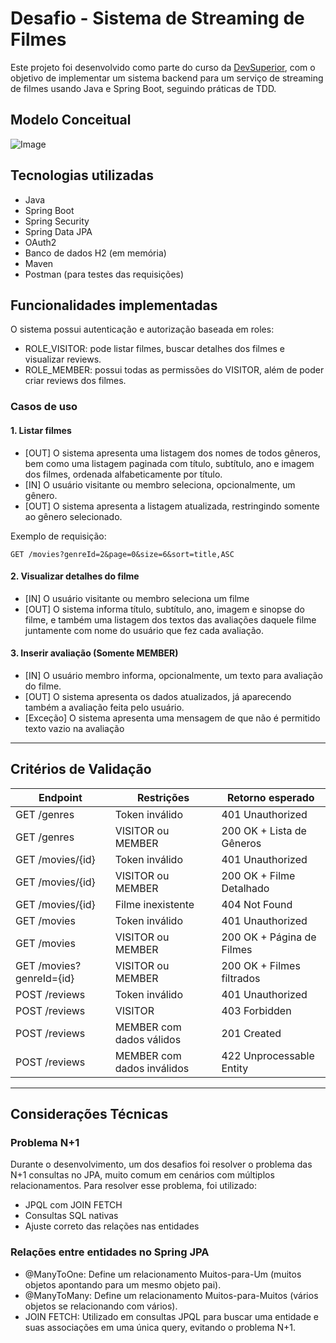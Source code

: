 
# Desafio - Sistema de Streaming de Filmes

Este projeto foi desenvolvido como parte do curso da [DevSuperior](https://devsuperior.com/), com o objetivo de implementar um sistema backend para um serviço de streaming de filmes usando Java e Spring Boot, seguindo práticas de TDD.

## Modelo Conceitual

![Image](https://github.com/user-attachments/assets/39c3f30e-3684-4366-ba16-54d3461610e5)

## Tecnologias utilizadas
- Java
- Spring Boot
- Spring Security
- Spring Data JPA
- OAuth2
- Banco de dados H2 (em memória)
- Maven
- Postman (para testes das requisições)

## Funcionalidades implementadas
O sistema possui autenticação e autorização baseada em roles:

- ROLE_VISITOR: pode listar filmes, buscar detalhes dos filmes e visualizar reviews.
- ROLE_MEMBER: possui todas as permissões do VISITOR, além de poder criar reviews dos filmes.

### Casos de uso

#### 1. Listar filmes
- [OUT] O sistema apresenta uma listagem dos nomes de todos gêneros, bem como uma listagem paginada com título, subtítulo, ano e imagem dos filmes, ordenada alfabeticamente por título.
- [IN] O usuário visitante ou membro seleciona, opcionalmente, um gênero.
- [OUT] O sistema apresenta a listagem atualizada, restringindo somente ao gênero selecionado.

Exemplo de requisição:
```
GET /movies?genreId=2&page=0&size=6&sort=title,ASC
```

#### 2. Visualizar detalhes do filme
- [IN] O usuário visitante ou membro seleciona um filme
- [OUT] O sistema informa título, subtítulo, ano, imagem e sinopse do filme, e também uma listagem dos textos das avaliações daquele filme juntamente com nome do usuário que fez cada avaliação.

#### 3. Inserir avaliação (Somente MEMBER)
- [IN] O usuário membro informa, opcionalmente, um texto para avaliação do filme.
- [OUT] O sistema apresenta os dados atualizados, já aparecendo também a avaliação feita pelo usuário.
- [Exceção] O sistema apresenta uma mensagem de que não é permitido texto vazio na avaliação 

---

## Critérios de Validação
| Endpoint | Restrições | Retorno esperado |
|----------|------------|-----------------|
|GET /genres|Token inválido|401 Unauthorized|
|GET /genres|VISITOR ou MEMBER|200 OK + Lista de Gêneros|
|GET /movies/{id}|Token inválido|401 Unauthorized|
|GET /movies/{id}|VISITOR ou MEMBER|200 OK + Filme Detalhado|
|GET /movies/{id}|Filme inexistente|404 Not Found|
|GET /movies|Token inválido|401 Unauthorized|
|GET /movies|VISITOR ou MEMBER|200 OK + Página de Filmes|
|GET /movies?genreId={id}|VISITOR ou MEMBER|200 OK + Filmes filtrados|
|POST /reviews|Token inválido|401 Unauthorized|
|POST /reviews|VISITOR|403 Forbidden|
|POST /reviews|MEMBER com dados válidos|201 Created|
|POST /reviews|MEMBER com dados inválidos|422 Unprocessable Entity|

---

## Considerações Técnicas

### Problema N+1
Durante o desenvolvimento, um dos desafios foi resolver o problema das N+1 consultas no JPA, muito comum em cenários com múltiplos relacionamentos. Para resolver esse problema, foi utilizado:

- JPQL com JOIN FETCH
- Consultas SQL nativas
- Ajuste correto das relações nas entidades

### Relações entre entidades no Spring JPA
- @ManyToOne: Define um relacionamento Muitos-para-Um (muitos objetos apontando para um mesmo objeto pai).
- @ManyToMany: Define um relacionamento Muitos-para-Muitos (vários objetos se relacionando com vários).
- JOIN FETCH: Utilizado em consultas JPQL para buscar uma entidade e suas associações em uma única query, evitando o problema N+1.
